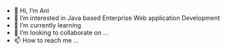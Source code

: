 - 👋 Hi, I’m Ani
- 👀 I’m interested in Java based Enterprise Web application Development
- 🌱 I’m currently learning 
- 💞️ I’m looking to collaborate on ...
- 📫 How to reach me ...

<!---
anishfox/anishfox is a ✨ special ✨ repository because its `README.md` (this file) appears on your GitHub profile.
You can click the Preview link to take a look at your changes.
--->
